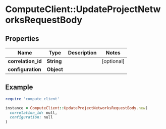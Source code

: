 # ComputeClient::UpdateProjectNetworksRequestBody

## Properties

| Name | Type | Description | Notes |
| ---- | ---- | ----------- | ----- |
| **correlation_id** | **String** |  | [optional] |
| **configuration** | **Object** |  |  |

## Example

```ruby
require 'compute_client'

instance = ComputeClient::UpdateProjectNetworksRequestBody.new(
  correlation_id: null,
  configuration: null
)
```

